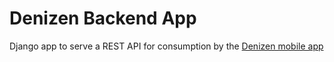 # Denizen Backend App  
Django app to serve a REST API for consumption by the [Denizen mobile app](https://github.com/adwaitbhope/denizen)
